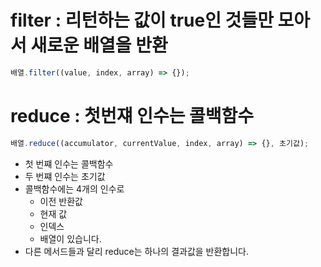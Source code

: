 # filter : 리턴하는 값이 true인 것들만 모아서 새로운 배열을 반환

```js
배열.filter((value, index, array) => {});
```

# reduce : 첫번쟤 인수는 콜백함수

```js
배열.reduce((accumulator, currentValue, index, array) => {}, 초기값);
```

- 첫 번쨰 인수는 콜백함수
- 두 번쨰 인수는 초기값
- 콜백함수에는 4개의 인수로
  - 이전 반환값
  - 현재 값
  - 인덱스
  - 배열이 있습니다.
- 다른 메서드들과 달리 reduce는 하나의 결과값을 반환합니다.
